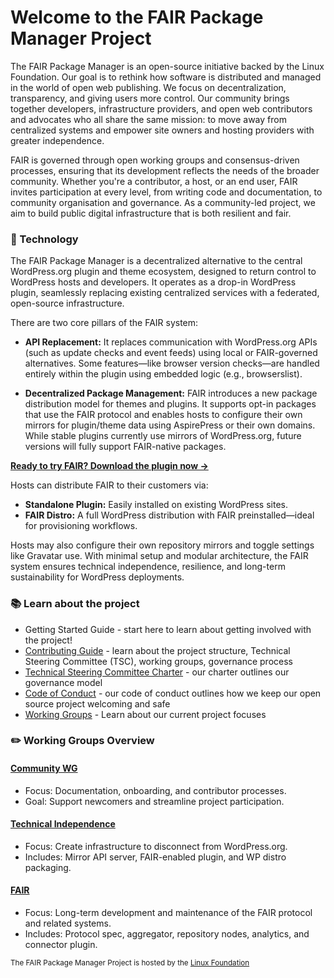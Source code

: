 # Welcome to the FAIR Package Manager Project

The FAIR Package Manager is an open-source initiative backed by the Linux Foundation. Our goal is to rethink how software is distributed and managed in the world of open web publishing. We focus on decentralization, transparency, and giving users more control. Our community brings together developers, infrastructure providers, and open web contributors and advocates who all share the same mission: to move away from centralized systems and empower site owners and hosting providers with greater independence.

FAIR is governed through open working groups and consensus-driven processes, ensuring that its development reflects the needs of the broader community. Whether you're a contributor, a host, or an end user, FAIR invites participation at every level, from writing code and documentation, to community organisation and governance. As a community-led project, we aim to build public digital infrastructure that is both resilient and fair.

### 🚀 Technology

The FAIR Package Manager is a decentralized alternative to the central WordPress.org plugin and theme ecosystem, designed to return control to WordPress hosts and developers. It operates as a drop-in WordPress plugin, seamlessly replacing existing centralized services with a federated, open-source infrastructure.

There are two core pillars of the FAIR system:

* **API Replacement:** It replaces communication with WordPress.org APIs (such as update checks and event feeds) using local or FAIR-governed alternatives. Some features—like browser version checks—are handled entirely within the plugin using embedded logic (e.g., browserslist).

* **Decentralized Package Management:** FAIR introduces a new package distribution model for themes and plugins. It supports opt-in packages that use the FAIR protocol and enables hosts to configure their own mirrors for plugin/theme data using AspirePress or their own domains. While stable plugins currently use mirrors of WordPress.org, future versions will fully support FAIR-native packages.

[**Ready to try FAIR? Download the plugin now →**](https://github.com/fairpm/fair-plugin/releases)

Hosts can distribute FAIR to their customers via:

* **Standalone Plugin:** Easily installed on existing WordPress sites.
* **FAIR Distro:** A full WordPress distribution with FAIR preinstalled—ideal for provisioning workflows.

Hosts may also configure their own repository mirrors and toggle settings like Gravatar use. With minimal setup and modular architecture, the FAIR system ensures technical independence, resilience, and long-term sustainability for WordPress deployments.

### 📚 Learn about the project

* Getting Started Guide - start here to learn about getting involved with the project!
* [Contributing Guide](https://github.com/fairpm/tsc/blob/main/contributing.md) - learn about the project structure, Technical Steering Committee (TSC), working groups, governance process
* [Technical Steering Committee Charter](https://github.com/fairpm/tsc/blob/main/charter.md) - our charter outlines our governance model
* [Code of Conduct](https://github.com/fairpm/tsc/blob/main/code-of-conduct.md) - our code of conduct outlines how we keep our open source project welcoming and safe
* [Working Groups](https://github.com/fairpm/tsc/tree/main/working-groups) - Learn about our current project focuses

### ✏️ Working Groups Overview

#### [Community WG](https://github.com/fairpm/tsc)

* Focus: Documentation, onboarding, and contributor processes.
* Goal: Support newcomers and streamline project participation.

#### [Technical Independence](https://github.com/fairpm/fair-plugin)

* Focus: Create infrastructure to disconnect from WordPress.org.
* Includes: Mirror API server, FAIR-enabled plugin, and WP distro packaging.

#### [FAIR](https://github.com/fairpm/fair-protocol)

* Focus: Long-term development and maintenance of the FAIR protocol and related systems.
* Includes: Protocol spec, aggregator, repository nodes, analytics, and connector plugin.

<sub>The FAIR Package Manager Project is hosted by the [Linux Foundation](https://www.linuxfoundation.org/) </sub>
